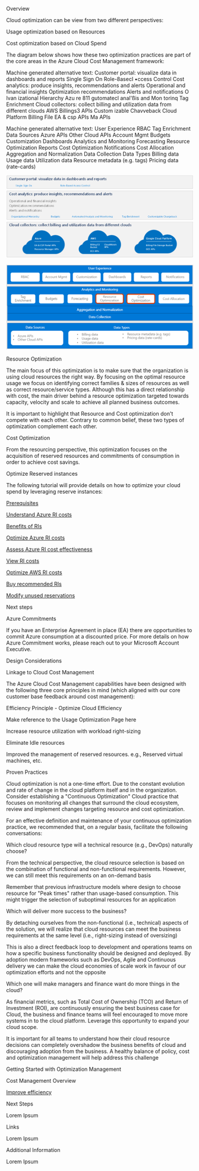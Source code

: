
Overview 


Cloud optimization can be view from two different perspectives:  

Usage optimization based on Resources 


Cost optimization based on Cloud Spend 



 


The diagram below shows how these two optimization practices are part of the core areas in the Azure Cloud Cost Management framework: 


 


Machine generated alternative text: Customer portal: visualize data in dashboards and reports Single Sign On Role-8asecI •ccess Control Cost analytics: produce insights, recommendations and alerts Operational and financial insights Optimization recommendations Alerts and notifications O Ivan izational Hierarchy Azu re 811 gutomatecl anal'ßis and Mon torinq Tag Enrichment Cloud collectors: collect billing and utilization data from different clouds AWS Billings3 APIs Custom izable Chavveback Cloud Platform Billing File EA & csp APIs Ma APIs 


 


Machine generated alternative text: User Experience RBAC Tag Enrichment Data Sources Azure APIs Other Cloud APIs Account Mgmt Budgets Customization Dashboards Analytics and Monitoring Forecasting Resource Optimization Reports Cost Optimization Notifications Cost Allocation Aggregation and Normalization Data Collection Data Types Billing data Usage data Utilization data Resource metadata (e.g. tags) Pricing data (rate-cards) 


 


![ConsolidatedCostManagement](https://github.com/alvarovitta/Cost-Management/blob/master/Images/ConsolidatedCostManagement.png)


![AnalyticsAndMonitoring](https://github.com/alvarovitta/Cost-Management/blob/master/Images/AnalyticsAndMonitoring.png)


Resource Optimization 


 


The main focus of this optimization is to make sure that the organization is using cloud resources the right way. By focusing on the optimal resource usage we focus on identifying correct families & sizes of resources as well as correct resource/service types. Although this has a direct relationship with cost, the main driver behind a resource optimization targeted towards capacity, velocity and scale to achieve all planned business outcomes. 


 


It is important to highlight that Resource and Cost optimization don't compete with each other. Contrary to common belief, these two types of optimization complement each other. 


 


Cost Optimization 


 


From the resourcing perspective, this optimization focuses on the acquisition of reserved resources and commitments of consumption in order to achieve cost savings.  


 


Optimize Reserved instances 


 


The following tutorial will provide details on how to optimize your cloud spend by leveraging reserve instances: 


 

[Prerequisites](https://docs.microsoft.com/en-us/azure/cost-management/tutorial-optimize-reserved-instances#prerequisites) 


[Understand Azure RI costs](https://docs.microsoft.com/en-us/azure/cost-management/tutorial-optimize-reserved-instances#understand-azure-ri-costs) 


[Benefits of RIs](https://docs.microsoft.com/en-us/azure/cost-management/tutorial-optimize-reserved-instances#benefits-of-ris) 


[Optimize Azure RI costs](https://docs.microsoft.com/en-us/azure/cost-management/tutorial-optimize-reserved-instances#optimize-azure-ri-costs) 


[Assess Azure RI cost effectiveness](https://docs.microsoft.com/en-us/azure/cost-management/tutorial-optimize-reserved-instances#assess-azure-ri-cost-effectiveness) 


[View RI costs](https://docs.microsoft.com/en-us/azure/cost-management/tutorial-optimize-reserved-instances#view-ri-costs) 


[Optimize AWS RI costs](https://docs.microsoft.com/en-us/azure/cost-management/tutorial-optimize-reserved-instances#optimize-aws-ri-costs) 


[Buy recommended RIs](https://docs.microsoft.com/en-us/azure/cost-management/tutorial-optimize-reserved-instances#buy-recommended-ris) 


[Modify unused reservations](https://docs.microsoft.com/en-us/azure/cost-management/tutorial-optimize-reserved-instances#modify-unused-reservations) 


Next steps 

 


Azure Commitments 


 


If you have an Enterprise Agreement in place (EA) there are opportunities to commit Azure consumption at a discounted price. For more details on how Azure Commitment works, please reach out to your Microsoft Account Executive.   


 


Design Considerations 


 


Linkage to Cloud Cost Management 


The Azure Cloud Cost Management capabilities have been designed with the following three core principles in mind (which aligned with our core customer base feedback around cost management): 

Efficiency Principle - Optimize Cloud Efficiency 



Make reference to the Usage Optimization Page here 

Increase resource utilization with workload right-sizing 


Eliminate Idle resources 


Improved the management of reserved resources. e.g., Reserved virtual machines, etc.  



 


Proven Practices 


Cloud optimization is not a one-time effort. Due to the constant evolution and rate of change in the cloud platform itself and in the organization. Consider establishing a "Continuous Optimization" Cloud practice that focuses on monitoring all changes that surround the cloud ecosystem, review and implement changes targeting resource and cost optimization. 


 


For an effective definition and maintenance of your continuous optimization practice, we recommended that, on a regular basis, facilitate the following conversations: 

Which cloud resource type will a technical resource (e.g., DevOps) naturally choose? 

From the technical perspective, the cloud resource selection is based on the combination of functional and non-functional requirements. However, we can still meet this requirements on an on-demand basis 


Remember that previous infrastructure models where design to choose resource for "Peak times" rather than usage-based consumption. This might trigger the selection of suboptimal resources for an application 



Which will deliver more success to the business? 

By detaching ourselves from the non-functional (i.e., technical) aspects of the solution, we will realize that cloud resources can meet the business requirements at the same level (i.e., right-sizing instead of oversizing) 


This is also a direct feedback loop to development and operations teams on how a specific business functionality should be designed and deployed. By adoption modern frameworks such as DevOps, Agile and Continuous delivery we can make the cloud economies of scale work in favour of our optimization efforts and not the opposite 



Which one will make managers and finance want do more things in the cloud? 

As financial metrics, such as Total Cost of Ownership (TCO) and Return of Investment (ROI), are continuously ensuring the best business case for Cloud, the business and finance teams will feel encouraged to move more systems in to the cloud platform. Leverage this opportunity to expand your cloud scope.  


It is important for all teams to understand how their cloud resource decisions can completely overshadow the business benefits of cloud and discouraging adoption from the business. A healthy balance of policy, cost and optimization management will help address this challenge 




 


Getting Started with Optimization Management 


 


Cost Management Overview 


 

[Improve efficiency](https://docs.microsoft.com/en-us/azure/cost-management/overview#improve-efficiency) 

 


Next Steps 

Lorem Ipsum 


 


Links 

Lorem Ipsum 



 


Additional Information 


 

Lorem Ipsum 

